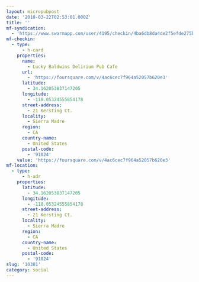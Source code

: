 ```yaml
---
layout: micropubpost
date: '2010-03-22T02:53:01.000Z'
title: ''
mf-syndication:
  - 'https://www.swarmapp.com/user/4195/checkin/4ba6db8da4de2f5efde275bc'
mf-checkin:
  - type:
      - h-card
    properties:
      name:
        - Lucky Baldwins Delirium Pub Cafe
      url:
        - 'https://foursquare.com/v/4ac6cec7f964a52057b620e3'
      latitude:
        - 34.162053837147205
      longitude:
        - -118.05324555854178
      street-address:
        - 21 Kersting Ct.
      locality:
        - Sierra Madre
      region:
        - CA
      country-name:
        - United States
      postal-code:
        - '91024'
    value: 'https://foursquare.com/v/4ac6cec7f964a52057b620e3'
mf-location:
  - type:
      - h-adr
    properties:
      latitude:
        - 34.162053837147205
      longitude:
        - -118.05324555854178
      street-address:
        - 21 Kersting Ct.
      locality:
        - Sierra Madre
      region:
        - CA
      country-name:
        - United States
      postal-code:
        - '91024'
slug: '10381'
category: social
---
```

